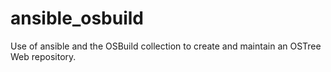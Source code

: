 # ansible_osbuild
Use of ansible and the OSBuild collection to create and maintain an OSTree Web repository.
